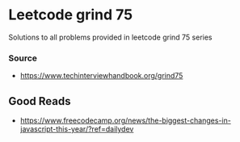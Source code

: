 # Leetcode grind 75
Solutions to all problems provided in leetcode grind 75 series

### Source

- https://www.techinterviewhandbook.org/grind75

## Good Reads

- https://www.freecodecamp.org/news/the-biggest-changes-in-javascript-this-year/?ref=dailydev
